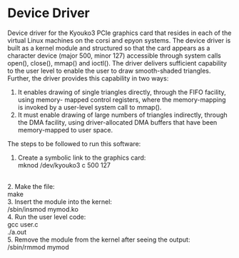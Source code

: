 # Device Driver
Device driver for the Kyouko3 PCIe graphics card that resides in each of the virtual Linux machines on the corsi and epyon systems. The device driver is built as a kernel module and structured so that the card appears as a character device (major 500, minor 127) accessible through system calls open(), close(), mmap() and ioctl(). The driver delivers sufficient capability to the user level to enable the user to draw smooth-shaded triangles. Further, the driver provides this capability in two ways:
1. It enables drawing of single triangles directly, through the FIFO facility, using memory- mapped control registers, where the memory-mapping is invoked by a user-level system call to mmap().
2. It must enable drawing of large numbers of triangles indirectly, through the DMA facility, using driver-allocated DMA buffers that have been memory-mapped to user space.

The steps to be followed to run this software:

1. Create a symbolic link to the graphics card:<br/>
mknod /dev/kyouko3 c 500 127
<br/>
2. Make the file:<br/>
make
<br/>
3. Insert the module into the kernel:<br/>
/sbin/insmod mymod.ko
<br/>
4. Run the user level code:<br/>
gcc user.c<br/>
./a.out
<br/>
5. Remove the module from the kernel after seeing the output:<br/>
/sbin/rmmod mymod
